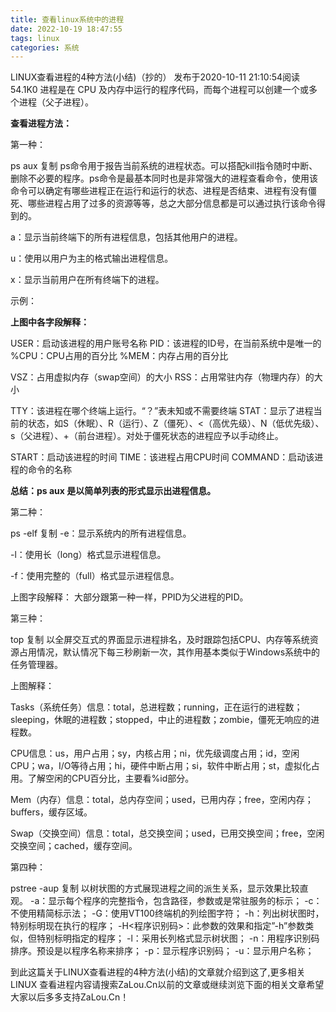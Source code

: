 ```yaml
---
title: 查看linux系统中的进程
date: 2022-10-19 18:47:55
tags: linux
categories: 系统
---
```

LINUX查看进程的4种方法(小结)（抄的）
发布于2020-10-11 21:10:54阅读 54.1K0
进程是在 CPU 及内存中运行的程序代码，而每个进程可以创建一个或多个进程（父子进程）。

**查看进程方法：**

第一种：

ps aux
复制
ps命令用于报告当前系统的进程状态。可以搭配kill指令随时中断、删除不必要的程序。ps命令是最基本同时也是非常强大的进程查看命令，使用该命令可以确定有哪些进程正在运行和运行的状态、进程是否结束、进程有没有僵死、哪些进程占用了过多的资源等等，总之大部分信息都是可以通过执行该命令得到的。

a：显示当前终端下的所有进程信息，包括其他用户的进程。

u：使用以用户为主的格式输出进程信息。

x：显示当前用户在所有终端下的进程。

示例： 


**上图中各字段解释：**

USER：启动该进程的用户账号名称
 PID：该进程的ID号，在当前系统中是唯一的
 %CPU：CPU占用的百分比
 %MEM：内存占用的百分比

VSZ：占用虚拟内存（swap空间）的大小
 RSS：占用常驻内存（物理内存）的大小

TTY：该进程在哪个终端上运行。“？”表未知或不需要终端
 STAT：显示了进程当前的状态，如S（休眠）、R（运行）、Z（僵死）、<（高优先级）、N（低优先级）、s（父进程）、+（前台进程）。对处于僵死状态的进程应予以手动终止。

START：启动该进程的时间
 TIME：该进程占用CPU时间
 COMMAND：启动该进程的命令的名称

**总结：ps aux 是以简单列表的形式显示出进程信息。**

第二种：

ps -elf
复制
-e：显示系统内的所有进程信息。

-l：使用长（long）格式显示进程信息。

-f：使用完整的（full）格式显示进程信息。 


上图字段解释：
 大部分跟第一种一样，PPID为父进程的PID。

第三种：

top
复制
以全屏交互式的界面显示进程排名，及时跟踪包括CPU、内存等系统资源占用情况，默认情况下每三秒刷新一次，其作用基本类似于Windows系统中的任务管理器。


上图解释： 

Tasks（系统任务）信息：total，总进程数；running，正在运行的进程数；sleeping，休眠的进程数；stopped，中止的进程数；zombie，僵死无响应的进程数。

CPU信息：us，用户占用；sy，内核占用；ni，优先级调度占用；id，空闲CPU；wa，I/O等待占用；hi，硬件中断占用；si，软件中断占用；st，虚拟化占用。了解空闲的CPU百分比，主要看%id部分。

Mem（内存）信息：total，总内存空间；used，已用内存；free，空闲内存；buffers，缓存区域。

Swap（交换空间）信息：total，总交换空间；used，已用交换空间；free，空闲交换空间；cached，缓存空间。

第四种：

pstree -aup
复制
以树状图的方式展现进程之间的派生关系，显示效果比较直观。
 -a：显示每个程序的完整指令，包含路径，参数或是常驻服务的标示；
 -c：不使用精简标示法；
 -G：使用VT100终端机的列绘图字符；
 -h：列出树状图时，特别标明现在执行的程序；
 -H<程序识别码>：此参数的效果和指定”-h”参数类似，但特别标明指定的程序；
 -l：采用长列格式显示树状图；
 -n：用程序识别码排序。预设是以程序名称来排序；
 -p：显示程序识别码；
 -u：显示用户名称； 


到此这篇关于LINUX查看进程的4种方法(小结)的文章就介绍到这了,更多相关LINUX 查看进程内容请搜索ZaLou.Cn以前的文章或继续浏览下面的相关文章希望大家以后多多支持ZaLou.Cn！